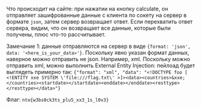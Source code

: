 Что происходит на сайте: при нажатии на кнопку calculate, он отправляет зашифрованные данные с клиента по сокету на сервер в формате `json`, затем сервер возвращает ответ. Если перехватить ответ сервера, видим, что он возвращает все данные, которые были получены, плюс что-то рассчитывает.

Замечание 1: данные отправляются на сервер в виде `{format: 'json', data: '<here_is_your_data>'}`. Поскольку явно указан формат данных, наверное можно отправить не json. Например, xml. Поскольку можно отправить xml, можно выполнить External Entity Injection: пейлоад будет выглядеть примерно так: `{"format": "xml", "data": "<!DOCTYPE foo [ <!ENTITY xxe SYSTEM \'file:///flag.txt\' >]><data><countries>&xxe;</countries><startdate></startdate><enddate></enddate><resttype></resttype></data>"}`

Флаг: `nto{w3bs0ck3ts_plu5_xx3_1s_l0v3}`